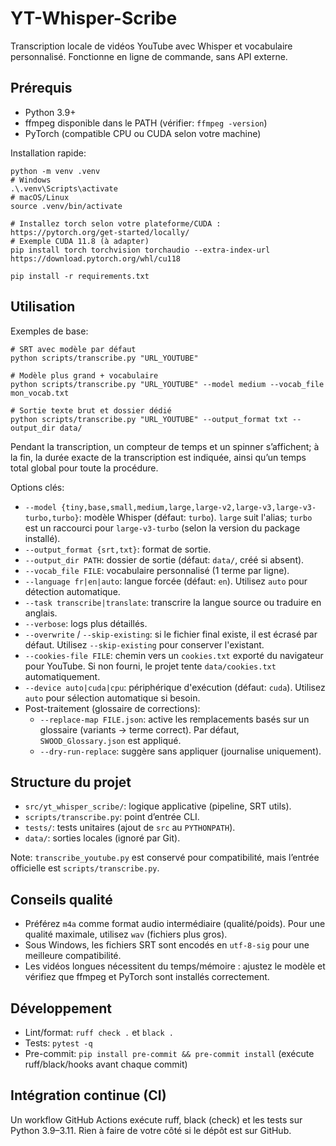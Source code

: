 # YT-Whisper-Scribe

Transcription locale de vidéos YouTube avec Whisper et vocabulaire personnalisé. Fonctionne en ligne de commande, sans API externe.

## Prérequis
- Python 3.9+
- ffmpeg disponible dans le PATH (vérifier: `ffmpeg -version`)
- PyTorch (compatible CPU ou CUDA selon votre machine)

Installation rapide:
```
python -m venv .venv
# Windows
.\.venv\Scripts\activate
# macOS/Linux
source .venv/bin/activate

# Installez torch selon votre plateforme/CUDA : https://pytorch.org/get-started/locally/
# Exemple CUDA 11.8 (à adapter)
pip install torch torchvision torchaudio --extra-index-url https://download.pytorch.org/whl/cu118

pip install -r requirements.txt
```

## Utilisation
Exemples de base:
```
# SRT avec modèle par défaut
python scripts/transcribe.py "URL_YOUTUBE"

# Modèle plus grand + vocabulaire
python scripts/transcribe.py "URL_YOUTUBE" --model medium --vocab_file mon_vocab.txt

# Sortie texte brut et dossier dédié
python scripts/transcribe.py "URL_YOUTUBE" --output_format txt --output_dir data/
```

Pendant la transcription, un compteur de temps et un spinner s’affichent; à la fin, la durée exacte de la transcription est indiquée, ainsi qu’un temps total global pour toute la procédure.

Options clés:
- `--model {tiny,base,small,medium,large,large-v2,large-v3,large-v3-turbo,turbo}`: modèle Whisper (défaut: `turbo`). `large` suit l'alias; `turbo` est un raccourci pour `large-v3-turbo` (selon la version du package installé).
- `--output_format {srt,txt}`: format de sortie.
- `--output_dir PATH`: dossier de sortie (défaut: `data/`, créé si absent).
- `--vocab_file FILE`: vocabulaire personnalisé (1 terme par ligne).
- `--language fr|en|auto`: langue forcée (défaut: `en`). Utilisez `auto` pour détection automatique.
- `--task transcribe|translate`: transcrire la langue source ou traduire en anglais.
- `--verbose`: logs plus détaillés.
- `--overwrite` / `--skip-existing`: si le fichier final existe, il est écrasé par défaut. Utilisez `--skip-existing` pour conserver l'existant.
- `--cookies-file FILE`: chemin vers un `cookies.txt` exporté du navigateur pour YouTube. Si non fourni, le projet tente `data/cookies.txt` automatiquement.
- `--device auto|cuda|cpu`: périphérique d'exécution (défaut: `cuda`). Utilisez `auto` pour sélection automatique si besoin.
 - Post-traitement (glossaire de corrections):
   - `--replace-map FILE.json`: active les remplacements basés sur un glossaire (variants -> terme correct). Par défaut, `SWOOD_Glossary.json` est appliqué.
   - `--dry-run-replace`: suggère sans appliquer (journalise uniquement).

## Structure du projet
- `src/yt_whisper_scribe/`: logique applicative (pipeline, SRT utils).
- `scripts/transcribe.py`: point d’entrée CLI.
- `tests/`: tests unitaires (ajout de `src` au `PYTHONPATH`).
- `data/`: sorties locales (ignoré par Git).

Note: `transcribe_youtube.py` est conservé pour compatibilité, mais l’entrée officielle est `scripts/transcribe.py`.

## Conseils qualité
- Préférez `m4a` comme format audio intermédiaire (qualité/poids). Pour une qualité maximale, utilisez `wav` (fichiers plus gros).
- Sous Windows, les fichiers SRT sont encodés en `utf-8-sig` pour une meilleure compatibilité.
- Les vidéos longues nécessitent du temps/mémoire : ajustez le modèle et vérifiez que ffmpeg et PyTorch sont installés correctement.

## Développement
- Lint/format: `ruff check .` et `black .`
- Tests: `pytest -q`
- Pre-commit: `pip install pre-commit && pre-commit install` (exécute ruff/black/hooks avant chaque commit)

## Intégration continue (CI)
Un workflow GitHub Actions exécute ruff, black (check) et les tests sur Python 3.9–3.11.
Rien à faire de votre côté si le dépôt est sur GitHub.
